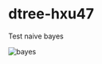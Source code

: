 # dtree-hxu47

Test naive bayes

![bayes](https://github.com/usf-msds621/dtree-hxu47/workflows/Test%20MSDS621%20dtree/badge.svg)
